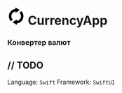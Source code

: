 # <img src=screenshots/logo.jpg width="40" height="40"> CurrencyApp 
### Конвертер валют
// TODO
---------
Language: <code>Swift</code>
Framework: <code>SwiftUI</code>
